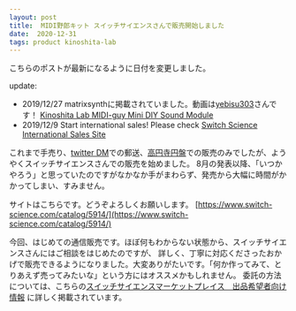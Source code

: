 ```yaml
---
layout: post
title:  MIDI野郎キット スイッチサイエンスさんで販売開始しました
date:  2020-12-31
tags: product kinoshita-lab
---
```

こちらのポストが最新になるように日付を変更しました。

update:
- 2019/12/27 matrixsynthに掲載されていました。動画は[yebisu303](https://twitter.com/Yebisu303)さんです！ [Kinoshita Lab MIDI-guy Mini DIY Sound Module](https://www.matrixsynth.com/2019/09/kinoshita-lab-midi-guy-mini-diy-sound.html)
- 2019/12/9 Start international sales! Please check [Switch Science International Sales Site](https://international.switch-science.com/catalog/5914/)


これまで手売り、[twitter DM](https://twitter.com/kazbo)での郵送、[高円寺円盤](https://twitter.com/enban_rikurosha)での販売のみでしたが、ようやくスイッチサイエンスさんでの販売を始めました。
8月の発表以降、「いつかやろう」と思っていたのですがなかなか手がまわらず、発売から大幅に時間がかかってしまい、すみません。

サイトはこちらです。どうぞよろしくお願いします。
[https://www.switch-science.com/catalog/5914/](https://www.switch-science.com/catalog/5914/)

今回、はじめての通信販売です。ほぼ何もわからない状態から、スイッチサイエンスさんにはご相談をはじめたのですが、
詳しく、丁寧に対応くださったおかげで販売できるようになりました。大変ありがたいです。「何か作ってみて、とりあえず売ってみたいな」という方にはオススメかもしれません。
委託の方法については、こちらの[スイッチサイエンスマーケットプレイス　出品希望者向け情報](https://www.switch-science.com/info/marketplace/consignor/) に詳しく掲載されています。


